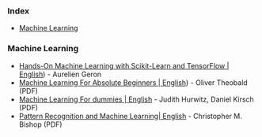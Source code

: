 ### Index

* [Machine Learning](#machine-learning)


### Machine Learning

* [Hands-On Machine Learning with Scikit-Learn and TensorFlow \| English](https://www.pdfdrive.com/hands-on-machine-learning-with-scikit-learn-and-tensorflow-concepts-tools-and-techniques-to-build-intelligent-systems-e168440497.html)) - Aurelien Geron
* [Machine Learning For Absolute Beginners \| English](https://bmansoori.ir/book/Machine%20Learning%20For%20Absolute%20Beginners.pdf)) - Oliver Theobald (PDF)
* [Machine Learning For dummies \| English](https://www.ibm.com/downloads/cas/GB8ZMQZ3) - Judith Hurwitz, Daniel Kirsch (PDF)
* [Pattern Recognition and Machine Learning\| English](https://www.microsoft.com/en-us/research/uploads/prod/2006/01/Bishop-Pattern-Recognition-and-Machine-Learning-2006.pdf) - Christopher M. Bishop (PDF)
